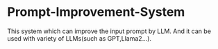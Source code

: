# Prompt-Improvement-System
This system which can improve the input prompt by LLM. And it can be used with variety of LLMs(such as GPT,Llama2...).
